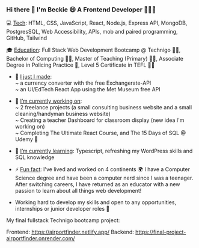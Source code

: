 ### Hi there 👋 I'm Beckie 😄 A Frontend Developer 👨🏼‍💻
 

<!--
**BeckieMorton/BeckieMorton** is a ✨ _special_ ✨ repository because its `README.md` (this file) appears on your GitHub profile. -->

💻 <ins>Tech</ins>: HTML, CSS, JavaScript, React, Node.js, Express API, MongoDB, PostgresSQL, Web Accessibility, APIs, mob and paired programming, GitHub, Tailwind


🎓 <ins>Education</ins>: Full Stack Web Development Bootcamp @ Technigo 👩‍💻, Bachelor of Computing 👩‍💻,  Master of Teaching (Primary) 👩‍🏫, Associate Degree in Policing Practice 👮, Level 5 Certificate in TEFL 👩‍🏫

- 🔭 <ins>I just I made</ins>:<br>
  ~ a currency converter with the free Exchangerate-API<br>
    ~ an UI/EdTech React App using the Met Museum free API<br>

    
- 🔭 <ins>I’m currently working on</ins>:<br>
    ~ 2 freelance projects (a small consulting business website and a small cleaning/handyman business website)<br>
    ~ Creating a teacher Dashboard for classroom display (new idea I'm working on)<br>
    ~ Completing The Ultimate React Course, and The 15 Days of SQL @ Udemy 🤩<br>
  
- 🌱 <ins>I’m currently learning</ins>: Typescript, refreshing my WordPress skills and SQL knowledge
  
- ⚡ <ins>Fun fact</ins>: I've lived and worked on 4 continents 🌍 I have a Computer Science degree and have been a computer nerd since I was a teenager. After switching careers, I have returned as an educator with a new passion to learn about all things web development!

- Working hard to develop my skills and open to any opportunities, internships or junior developer roles 🤞


My final fullstack Technigo bootcamp project: 

Frontend: https://airportfinder.netlify.app/
Backend: https://final-project-airportfinder.onrender.com/

